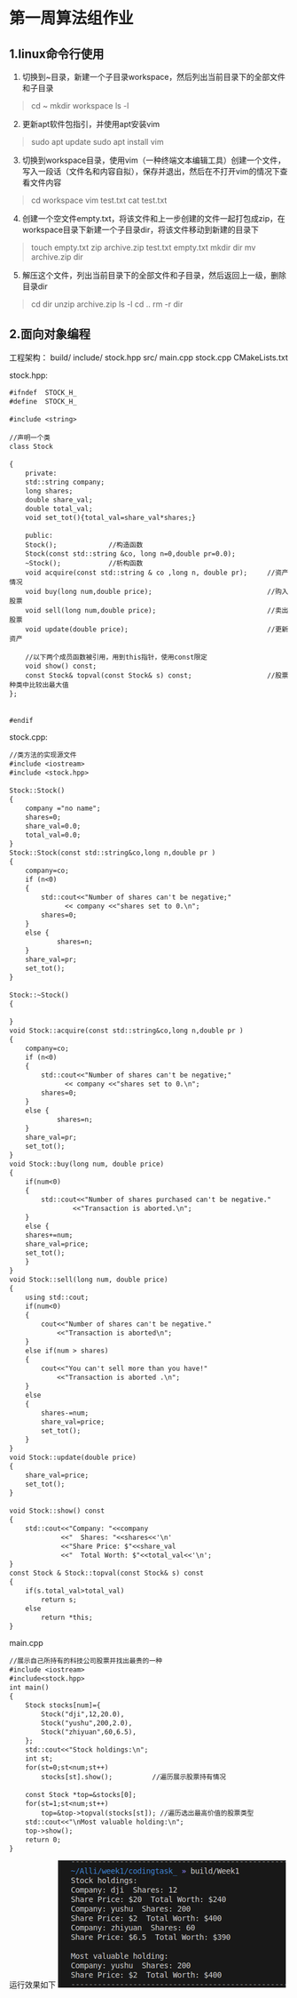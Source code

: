 # 第一周算法组作业
## 1.linux命令行使用
1. 切换到~目录，新建一个子目录workspace，然后列出当前目录下的全部文件和子目录
>cd ~
  mkdir workspace
  ls -l 
2. 更新apt软件包指引，并使用apt安装vim
>sudo apt update
  sudo apt install vim 
3. 切换到workspace目录，使用vim（一种终端文本编辑工具）创建一个文件，写入一段话（文件名和内容自拟），保存并退出，然后在不打开vim的情况下查看文件内容
>cd workspace
vim test.txt
cat test.txt
4. 创建一个空文件empty.txt，将该文件和上一步创建的文件一起打包成zip，在workspace目录下新建一个子目录dir，将该文件移动到新建的目录下 
>touch empty.txt
zip archive.zip    test.txt     empty.txt
mkdir dir
mv archive.zip dir
5. 解压这个文件，列出当前目录下的全部文件和子目录，然后返回上一级，删除目录dir
>cd dir
unzip archive.zip
ls -l
cd ..
rm -r dir

## 2.面向对象编程
工程架构：
build/
include/
    stock.hpp
src/
    main.cpp
    stock.cpp
CMakeLists.txt

stock.hpp:
```
#ifndef  STOCK_H_
#define  STOCK_H_

#include <string>

//声明一个类
class Stock

{
    private:
    std::string company;
    long shares;
    double share_val;
    double total_val;
    void set_tot(){total_val=share_val*shares;}

    public:
    Stock();             //构造函数
    Stock(const std::string &co, long n=0,double pr=0.0);
    ~Stock();            //析构函数
    void acquire(const std::string & co ,long n, double pr);     //资产情况
    void buy(long num,double price);                             //购入股票
    void sell(long num,double price);                            //卖出股票
    void update(double price);                                   //更新资产

    //以下两个成员函数被引用，用到this指针，使用const限定
    void show() const;
    const Stock& topval(const Stock& s) const;                   //股票种类中比较出最大值
};


#endif
```
stock.cpp:
```
//类方法的实现源文件
#include <iostream>
#include <stock.hpp>

Stock::Stock()
{
    company ="no name";
    shares=0;
    share_val=0.0;
    total_val=0.0;
}
Stock::Stock(const std::string&co,long n,double pr )
{
    company=co;
    if (n<0)
    {
        std::cout<<"Number of shares can't be negative;"
              << company <<"shares set to 0.\n";
        shares=0;
    }
    else {
            shares=n;
    }
    share_val=pr;
    set_tot();
}

Stock::~Stock()
{

}
void Stock::acquire(const std::string&co,long n,double pr )
{
    company=co;
    if (n<0)
    {
        std::cout<<"Number of shares can't be negative;"
              << company <<"shares set to 0.\n";
        shares=0;
    }
    else {
            shares=n;
    }
    share_val=pr;
    set_tot();
}
void Stock::buy(long num, double price)
{
    if(num<0)
    {
        std::cout<<"Number of shares purchased can't be negative."
                <<"Transaction is aborted.\n";
    }
    else {
    shares+=num;
    share_val=price;
    set_tot();
    }
}
void Stock::sell(long num, double price)
{
    using std::cout;
    if(num<0)
    {
        cout<<"Number of shares can't be negative."
            <<"Transaction is aborted\n";
    }
    else if(num > shares)
    {
        cout<<"You can't sell more than you have!"
            <<"Transaction is aborted .\n";
    }
    else 
    {
        shares-=num;
        share_val=price;
        set_tot();
    }
}
void Stock::update(double price)
{
    share_val=price;
    set_tot();
}

void Stock::show() const
{
    std::cout<<"Company: "<<company
             <<"  Shares: "<<shares<<'\n'
             <<"Share Price: $"<<share_val
             <<"  Total Worth: $"<<total_val<<'\n';
}
const Stock & Stock::topval(const Stock& s) const
{
    if(s.total_val>total_val)
        return s;
    else
        return *this;
}
```

main.cpp
```
//展示自己所持有的科技公司股票并找出最贵的一种
#include <iostream>
#include<stock.hpp>
int main()
{
    Stock stocks[num]={
        Stock("dji",12,20.0),
        Stock("yushu",200,2.0),
        Stock("zhiyuan",60,6.5),
    };
    std::cout<<"Stock holdings:\n";
    int st;
    for(st=0;st<num;st++)
        stocks[st].show();          //遍历展示股票持有情况

    const Stock *top=&stocks[0];
    for(st=1;st<num;st++)
        top=&top->topval(stocks[st]); //遍历选出最高价值的股票类型
    std::cout<<"\nMost valuable holding:\n";
    top->show();
    return 0;
}
```
运行效果如下
![](run.png)